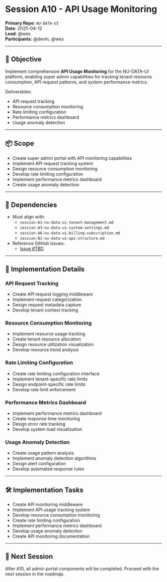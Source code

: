 # Session A10 - API Usage Monitoring

**Primary Repo**: `NU-DATA-UI`  
**Date**: 2025-04-12  
**Lead**: @wes  
**Participants**: @devin, @wes

---

## 🎯 Objective

Implement comprehensive **API Usage Monitoring** for the NU-DATA-UI platform, enabling super admin capabilities for tracking tenant resource consumption, API request patterns, and system performance metrics.

Deliverables:
- API request tracking
- Resource consumption monitoring
- Rate limiting configuration
- Performance metrics dashboard
- Usage anomaly detection

---

## 📦 Scope

- Create super admin portal with API monitoring capabilities
- Implement API request tracking system
- Design resource consumption monitoring
- Develop rate limiting configuration
- Implement performance metrics dashboard
- Create usage anomaly detection

---

## 🔗 Dependencies

- Must align with:
  - `session-A1-nu-data-ui-tenant-management.md`
  - `session-A3-nu-data-ui-system-settings.md`
  - `session-A6-nu-data-ui-billing-subscription.md`
  - `session-B1-nu-data-ui-api-structure.md`
- Reference GitHub Issues:
  - [Issue #TBD](https://github.com/nu-gui/NU-DATA-UI/issues)

---

## 🧠 Implementation Details

### API Request Tracking
- Create API request logging middleware
- Implement request categorization
- Design request metadata capture
- Develop tenant context tracking

### Resource Consumption Monitoring
- Implement resource usage tracking
- Create tenant resource allocation
- Design resource utilization visualization
- Develop resource trend analysis

### Rate Limiting Configuration
- Create rate limiting configuration interface
- Implement tenant-specific rate limits
- Design endpoint-specific rate limits
- Develop rate limit enforcement

### Performance Metrics Dashboard
- Implement performance metrics dashboard
- Create response time monitoring
- Design error rate tracking
- Develop system load visualization

### Usage Anomaly Detection
- Create usage pattern analysis
- Implement anomaly detection algorithms
- Design alert configuration
- Develop automated response rules

---

## 🛠️ Implementation Tasks

- Create API monitoring middleware
- Implement API usage tracking system
- Develop resource consumption monitoring
- Create rate limiting configuration
- Implement performance metrics dashboard
- Develop usage anomaly detection
- Create API monitoring documentation

---

## 🚀 Next Session

After A10, all admin portal components will be completed. Proceed with the next session in the roadmap.
